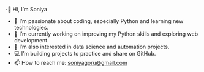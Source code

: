 -👋 Hi, I’m Soniya
- 👀 I’m passionate about coding, especially Python and learning new technologies.
- 🌱 I’m currently working on improving my Python skills and exploring web development.
- 🔭 I’m also interested in data science and automation projects.
- 💻 I’m building projects to practice and share on GitHub.
- 📫 How to reach me: soniyagoru@gmail.com

<!---
SoniyaGoru/SoniyaGoru is a ✨ special ✨ repository because its `README.md` (this file) appears on your GitHub profile.
You can click the Preview link to take a look at your changes.
--->
